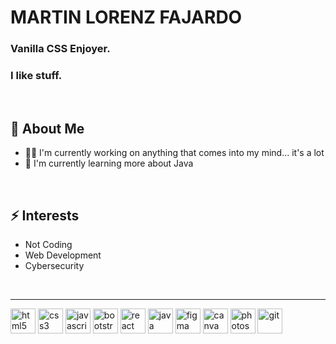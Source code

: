 # MARTIN LORENZ FAJARDO

<h3>Vanilla CSS Enjoyer.</h3>
<h3>I like stuff.</h3>

<br/>

## 🚀 About Me
- 👩‍💻 I'm currently working on anything that comes into my mind... it's a lot
- 🧠 I'm currently learning more about Java

<br/>

## ⚡ Interests
- Not Coding
- Web Development
- Cybersecurity

<br/>
<hr/>
<img src="https://github.com/user-attachments/assets/0c88b6e6-a323-4bfc-a2f0-3d4a22060031" alt="html5" width="40" height="40"/>
<img src="https://github.com/user-attachments/assets/78a447cd-ed20-41a1-96d5-0ae296c5f315" alt="css3" width="40" height="40"/>
<img src="https://github.com/user-attachments/assets/2792e8aa-05c5-4e51-8694-24314e46a00a" alt="javascript" width="40" height="40"/>
<img src="https://github.com/user-attachments/assets/39468bb0-0f77-493a-8164-32d08eeb1129" alt="bootstrap" width="40" height="40"/>
<img src="https://github.com/user-attachments/assets/49e8e8b5-e73e-4915-a064-2976c3e3cc93" alt="react" width="40" height="40"/>
<img src="https://github.com/user-attachments/assets/2246ba87-f24f-457f-828d-5873aa4085e6" alt="java" width="40" height="40"/>
<img src="https://github.com/renzomrtn/renzomrtn/assets/134070725/d48352a6-cfeb-4e29-ac1c-e06a6a4de850" alt="figma" width="40" height="40"/>
<img src="https://github.com/renzomrtn/renzomrtn/assets/134070725/5667ccb1-f8e1-4519-9986-65084c572ac0" alt="canva" width="40" height="40"/>
<img src="https://github.com/renzomrtn/renzomrtn/assets/134070725/0cd1ed18-8a9b-4fd6-be30-aa0448d5d664" alt="photoshop" width="40" height="40"/>
<img src="https://github.com/renzomrtn/renzomrtn/assets/134070725/5480052d-8023-4d22-bceb-09a66d150504" alt="git" width="40" height="40"/>
